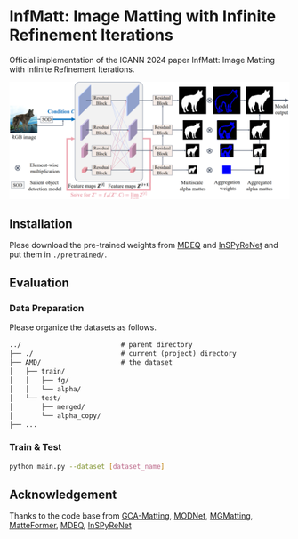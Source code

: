 # InfMatt: Image Matting with Infinite Refinement Iterations

Official implementation of the ICANN 2024 paper InfMatt: Image Matting with Infinite Refinement Iterations. 

<p align="middle">
    <img src="illustration.png">
</p>

## Installation
Plese download the pre-trained weights from [MDEQ](https://github.com/locuslab/mdeq) and [InSPyReNet](https://github.com/plemeri/InSPyReNet) and put them in `./pretrained/`.

## Evaluation
### Data Preparation
Please organize the datasets as follows.

    ../                         # parent directory
    ├── ./                      # current (project) directory
    ├── AMD/                    # the dataset
    │   ├── train/
    │   │   ├── fg/
    │   │   └── alpha/
    │   └── test/           
    │       ├── merged/
    │       └── alpha_copy/
    ├── ...

### Train & Test
    
```sh
python main.py --dataset [dataset_name]
```

## Acknowledgement
Thanks to the code base from [GCA-Matting](https://github.com/Yaoyi-Li/GCA-Matting), [MODNet](https://github.com/ZHKKKe/MODNet), [MGMatting](https://github.com/yucornetto/MGMatting), [MatteFormer](https://github.com/webtoon/matteformer), [MDEQ](https://github.com/locuslab/mdeq), [InSPyReNet](https://github.com/plemeri/InSPyReNet)
